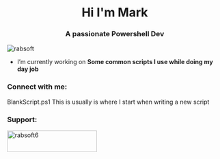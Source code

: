 <h1 align="center">Hi I'm Mark</h1>
<h3 align="center">A passionate Powershell Dev</h3>

<p align="left"> <img src="https://komarev.com/ghpvc/?username=rabsoft&label=Profile%20views&color=0e75b6&style=flat" alt="rabsoft" /> </p>

- I’m currently working on **Some common scripts I use while doing my day job**

<h3 align="left">Connect with me:</h3>
<p align="left">
BlankScript.ps1
This is usually is where I start when writing a new script

</p>

<h3 align="left">Support:</h3>
<p><a href="https://www.buymeacoffee.com/rabsoft6"> <img align="left" src="https://cdn.buymeacoffee.com/buttons/v2/default-yellow.png" height="50" width="210" alt="rabsoft6" /></a></p><br><br>